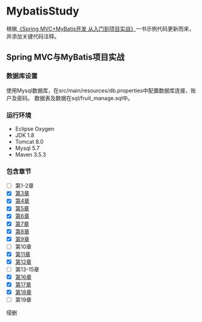 # MybatisStudy

根据[《Spring MVC+MyBatis开发 从入门到项目实战》](https://item.jd.com/12308496.html)一书示例代码更新而来，并添加关键代码注释。

## Spring MVC与MyBatis项目实战

### 数据库设置

使用Mysql数据库，在src/main/resources/db.properties中配置数据库连接，账户及密码。
数据表及数据在sql/fruit_manage.sql中。

### 运行环境

+ Eclipse Oxygen
+ JDK 1.8
+ Tomcat 8.0
+ Mysql 5.7
+ Maven 3.5.3

### 包含章节

+ [ ] 第1-2章
+ [x] [第3章](https://github.com/dalongm/MybatisStudy/tree/master)
+ [x] [第4章](https://github.com/dalongm/MybatisStudy/tree/chapter4)
+ [x] [第5章](https://github.com/dalongm/MybatisStudy/tree/chapter5)
+ [x] [第6章](https://github.com/dalongm/MybatisStudy/tree/chapter6)
+ [x] [第7章](https://github.com/dalongm/MybatisStudy/tree/chapter7)
+ [x] [第8章](https://github.com/dalongm/MybatisStudy/tree/chapter8)
+ [x] [第9章](https://github.com/dalongm/MybatisStudy/tree/chapter9)
+ [ ] 第10章
+ [x] [第11章](https://github.com/dalongm/MybatisStudy/tree/chapter11)
+ [x] [第12章](https://github.com/dalongm/MybatisStudy/tree/chapter12)
+ [ ] 第13-15章
+ [x] [第16章](https://github.com/dalongm/MybatisStudy/tree/chapter16)
+ [x] [第17章](https://github.com/dalongm/MybatisStudy/tree/chapter17)
+ [x] [第18章](https://github.com/dalongm/MybatisStudy/tree/chapter18)
+ [ ] 第19章

侵删